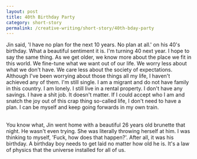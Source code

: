 ```yaml
---
layout: post
title: 40th Birthday Party
category: short-story
permalink: /creative-writing/short-story/40th-bday-party
---
```


Jin said, 'I have no plan for the next 10 years. No plan at all.' on his 40's birthday. What a beautiful sentiment it is. I'm turning 40 next year. I hope to say the same thing. As we get older, we know more about the place we fit in this world. We fine-tune what we want out of our life. We worry less about what we don't have. We care less about the society of expectations. Although I've been worrying about those things all my life, I haven't achieved any of them. I'm still single. I am a migrant and do not have family in this country. I am lonely. I still live in a rental property. I don't have any savings. I have a shit job. It doesn't matter. If I could accept who I am and snatch the joy out of this crap thing so-called life, I don't need to have a plan. I can be myself and keep going forwards in my own train.
<br /><br />

You know what, Jin went home with a beautiful 26 years old brunette that night. He wasn't even trying. She was literally throwing herself at him. I was thinking to myself, 'Fuck, how does that happen?'. After all, it was his birthday. A birthday boy needs to get laid no matter how old he is. It's a law of physics that the universe installed for all of us.
<br /><br />
